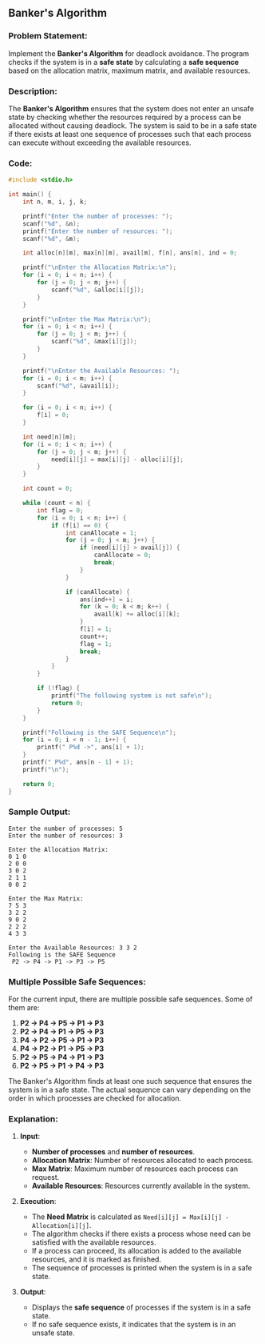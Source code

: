 ## **Banker's Algorithm**

### **Problem Statement:**
Implement the **Banker's Algorithm** for deadlock avoidance. The program checks if the system is in a **safe state** by calculating a **safe sequence** based on the allocation matrix, maximum matrix, and available resources.

### **Description:**
The **Banker's Algorithm** ensures that the system does not enter an unsafe state by checking whether the resources required by a process can be allocated without causing deadlock. The system is said to be in a safe state if there exists at least one sequence of processes such that each process can execute without exceeding the available resources.

### **Code:**
```c
#include <stdio.h>

int main() {
    int n, m, i, j, k;

    printf("Enter the number of processes: ");
    scanf("%d", &n);
    printf("Enter the number of resources: ");
    scanf("%d", &m);

    int alloc[n][m], max[n][m], avail[m], f[n], ans[n], ind = 0;

    printf("\nEnter the Allocation Matrix:\n");
    for (i = 0; i < n; i++) {
        for (j = 0; j < m; j++) {
            scanf("%d", &alloc[i][j]);
        }
    }

    printf("\nEnter the Max Matrix:\n");
    for (i = 0; i < n; i++) {
        for (j = 0; j < m; j++) {
            scanf("%d", &max[i][j]);
        }
    }

    printf("\nEnter the Available Resources: ");
    for (i = 0; i < m; i++) {
        scanf("%d", &avail[i]);
    }

    for (i = 0; i < n; i++) {
        f[i] = 0;
    }

    int need[n][m];
    for (i = 0; i < n; i++) {
        for (j = 0; j < m; j++) {
            need[i][j] = max[i][j] - alloc[i][j];
        }
    }

    int count = 0;

    while (count < n) {
        int flag = 0;
        for (i = 0; i < n; i++) {
            if (f[i] == 0) {
                int canAllocate = 1;
                for (j = 0; j < m; j++) {
                    if (need[i][j] > avail[j]) {
                        canAllocate = 0;
                        break;
                    }
                }

                if (canAllocate) {
                    ans[ind++] = i;
                    for (k = 0; k < m; k++) {
                        avail[k] += alloc[i][k];
                    }
                    f[i] = 1;
                    count++;
                    flag = 1;
                    break;
                }
            }
        }

        if (!flag) {
            printf("The following system is not safe\n");
            return 0;
        }
    }

    printf("Following is the SAFE Sequence\n");
    for (i = 0; i < n - 1; i++) {
        printf(" P%d ->", ans[i] + 1);
    }
    printf(" P%d", ans[n - 1] + 1);
    printf("\n");

    return 0;
}
```

### **Sample Output:**
```
Enter the number of processes: 5
Enter the number of resources: 3

Enter the Allocation Matrix:
0 1 0
2 0 0
3 0 2
2 1 1
0 0 2

Enter the Max Matrix:
7 5 3
3 2 2
9 0 2
2 2 2
4 3 3

Enter the Available Resources: 3 3 2
Following is the SAFE Sequence
 P2 -> P4 -> P1 -> P3 -> P5
```

### **Multiple Possible Safe Sequences:**
For the current input, there are multiple possible safe sequences. Some of them are:
1. **P2 → P4 → P5 → P1 → P3**
2. **P2 → P4 → P1 → P5 → P3**
3. **P4 → P2 → P5 → P1 → P3**
4. **P4 → P2 → P1 → P5 → P3**
5. **P2 → P5 → P4 → P1 → P3**
6. **P2 → P5 → P1 → P4 → P3**

The Banker's Algorithm finds at least one such sequence that ensures the system is in a safe state. The actual sequence can vary depending on the order in which processes are checked for allocation.

### **Explanation:**
1. **Input**:
   - **Number of processes** and **number of resources**.
   - **Allocation Matrix**: Number of resources allocated to each process.
   - **Max Matrix**: Maximum number of resources each process can request.
   - **Available Resources**: Resources currently available in the system.

2. **Execution**:
   - The **Need Matrix** is calculated as `Need[i][j] = Max[i][j] - Allocation[i][j]`.
   - The algorithm checks if there exists a process whose need can be satisfied with the available resources.
   - If a process can proceed, its allocation is added to the available resources, and it is marked as finished.
   - The sequence of processes is printed when the system is in a safe state.

3. **Output**:
   - Displays the **safe sequence** of processes if the system is in a safe state.
   - If no safe sequence exists, it indicates that the system is in an unsafe state.

